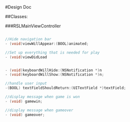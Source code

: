 #Design Doc


##Classes:


###RSLMainViewController
```objective-c

//Hide navigation bar
- (void)viewWillAppear:(BOOL)animated;

//Set up everything that is needed for play
- (void)viewDidLoad


- (void)keyboardWillHide:(NSNotification *)n
- (void)keyboardWillShow:(NSNotification *)n;

//handle user input
-(BOOL) textFieldShouldReturn:(UITextField *)textField;

//display message when game is won
- (void) gamewin;

//display message when gameover
- (void) gameover;
```

